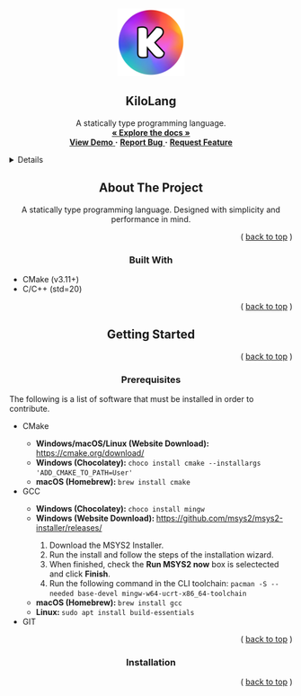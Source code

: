 <a name="readme-top"></a>
<!-- TITLE SECTION-->
<br/>
<div align="center">
    <a href="https://github.com/KiloLang">
        <img src="artwork/icon.png" alt="KiloLang Logo" width="120" height="120">
    </a>
    <h2 align="center">KiloLang</h2>
    <p align="center">
        A statically type programming language.
        <br/>
        <a href="https://github.com/KiloLang/kilolang/tree/master/docs"> <strong>« Explore the docs »</strong> </a>
        <br/>
        <a href=""> <strong>View Demo</strong> </a>
        <strong>·</strong>
        <a href="https://github.com/KiloLang/kilolang/issues"> <strong>Report Bug</strong> </a>  
        <strong>·</strong>
        <a href="https://github.com/KiloLang/kilolang/issues"> <strong>Request Feature</strong> </a>
    </p>
<div>

<!-- TABLE OF CONTENTS -->
<details align="left">
    <summery>Table of Contents</summery>
    <ol align="left">
        <li align="left">
            <a href="#about-the-project">About The Project</a>
            <ul>
                <li><a href="#built-with">Built With</a></li>
            </ul>
        </li>
        <li align="left">
            <a href="#getting-started">Getting Started</a>
            <ul>
                <li><a href="#prerequisites">Prerequisites</a></li>
                <li><a href="#installation">Installation</a></li>
            </ul>
        </li>
    </ol>
</details>

<!-- ABOUT THE PROJECT -->
<h2 name="about-the-project">About The Project</h2>

<p>A statically type programming language. Designed with simplicity and performance in mind.</p>

<p align="right">( <a href="#readme-top">back to top</a> )</p>

<h3 name="built-with">Built With</h3>

<ul>
    <li align="left">CMake (v3.11+)</li>
    <li align="left">C/C++ (std=20)</li>
</ul>

<p align="right">( <a href="#readme-top">back to top</a> )</p>

<!-- GETTING STARTED -->
<h2 name="getting-started">Getting Started</h2>
<p align="right">( <a href="#readme-top">back to top</a> )</p>

<h3 name="prerequisites">Prerequisites</h3>

<p align="left">The following is a list of software that must be installed in order to contribute.</p>
<ul>
    <li align="left">CMake</li>
    <ul align="left"> 
        <li><strong>Windows/macOS/Linux (Website Download): </strong><a href="https://cmake.org/download/">https://cmake.org/download/</a></li>
        <li><strong>Windows (Chocolatey): </strong><code>choco install cmake --installargs 'ADD_CMAKE_TO_PATH=User'</code></li>
        <li><strong>macOS (Homebrew): </strong><code>brew install cmake</code></li>
    </ul>
    <li align="left">GCC</li>
    <ul align="left">
        <li><strong>Windows (Chocolatey): </strong><code>choco install mingw</code></li>
        <li><strong>Windows (Website Download): </strong><a href="https://github.com/msys2/msys2-installer/releases/">https://github.com/msys2/msys2-installer/releases/</a></li>
        <ol align="left">
            <li>Download the MSYS2 Installer.</li>
            <li>Run the install and follow the steps of the installation wizard.</li>
            <li>When finished, check the <strong>Run MSYS2 now</strong> box is selectected and click <strong>Finish</strong>.</li>
            <li>Run the following command in the CLI toolchain: <code>pacman -S --needed base-devel mingw-w64-ucrt-x86_64-toolchain</code></li>
        </ol>
        <li><strong>macOS (Homebrew): </strong><code>brew install gcc</code></li>
        <li><strong>Linux: </strong><code>sudo apt install build-essentials</code></li>
    </ul>
    <li align="left">GIT</li>
</ul>

<p align="right">( <a href="#readme-top">back to top</a> )</p>

<h3 name="installation">Installation</h3>
<p align="right">( <a href="#readme-top">back to top</a> )</p>
